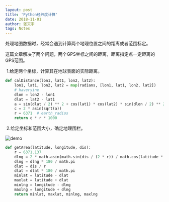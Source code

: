 ```yaml
---
layout: post
title: 'Python经纬度计算'
date: 2018-11-01
author: 张天宇
tags: Notes
---
```

​	处理地图数据时，经常会遇到计算两个地理位置之间的距离或者范围标定。

​	这篇文章解决了两个问题，两个GPS坐标之间的距离，距离指定点一定距离的GPS范围。

​	1.给定两个坐标，计算其在地球表面的实际距离。

~~~python
def calDistance(lon1, lat1, lon2, lat2):
    lon1, lat1, lon2, lat2 = map(radians, [lon1, lat1, lon2, lat2])
    # haversine
    dlon = lon2 - lon1
    dlat = lat2 - lat1
    a = sin(dlat / 2) ** 2 + cos(lat1) * cos(lat2) * sin(dlon / 2) ** 2
    c = 2 * asin(sqrt(a))
    r = 6371  # earth_radios
    return c * r * 1000
~~~

​	2.给定坐标和范围大小，确定地理围栏。

![demo](https://images2015.cnblogs.com/blog/1034021/201702/1034021-20170207133355432-51913608.png)

~~~python
def getArea(latitude, longitude, dis):
    r = 6371.137
    dlng = 2 * math.asin(math.sin(dis / (2 * r)) / math.cos(latitude * math.pi / 180))
    dlng = dlng * 180 / math.pi
    dlat = dis / r
    dlat = dlat * 180 / math.pi
    minlat = latitude - dlat
    maxlat = latitude + dlat
    minlng = longitude - dlng
    maxlng = longitude + dlng
    return minlat, maxlat, minlng, maxlng
~~~

